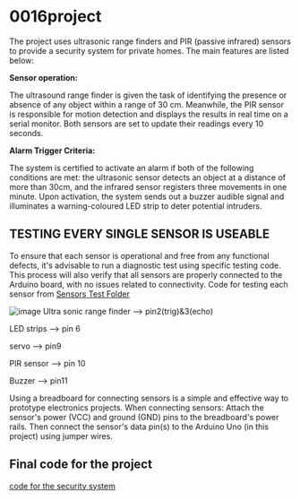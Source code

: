 # 0016project
The project uses ultrasonic range finders and PIR (passive infrared) sensors to provide a security system for private homes. The main features are listed below:

**Sensor operation:**


The ultrasound range finder is given the task of identifying the presence or absence of any object within a range of 30 cm.
Meanwhile, the PIR sensor is responsible for motion detection and displays the results in real time on a serial monitor.
Both sensors are set to update their readings every 10 seconds.


**Alarm Trigger Criteria:**


The system is certified to activate an alarm if both of the following conditions are met: the ultrasonic sensor detects an object at a distance of more than 30cm, and the infrared sensor registers three movements in one minute.
Upon activation, the system sends out a buzzer audible signal and illuminates a warning-coloured LED strip to deter potential intruders.


## TESTING EVERY SINGLE SENSOR IS USEABLE

To ensure that each sensor is operational and free from any functional defects, it's advisable to run a diagnostic test using specific testing code. This process will also verify that all sensors are properly connected to the Arduino board, with no issues related to connectivity. Code for testing each sensor from [Sensors Test Folder](sensors%20test/)

![image](https://github.com/xxu121/0016project/assets/146341729/fdcc0ee5-af4b-4b15-aa42-16862c053166)
Ultra sonic range finder --> pin2(trig)&3(echo)

LED strips --> pin 6


servo --> pin9 


PIR sensor --> pin 10


Buzzer --> pin11


Using a breadboard for connecting sensors is a simple and effective way to prototype electronics projects. When connecting sensors: Attach the sensor's power (VCC) and ground (GND) pins to the breadboard's power rails. Then connect the sensor's data pin(s) to the Arduino Uno (in this project) using jumper wires.

## Final code for the project
[code for the security system](/code%20for%20the%20project%20final)
